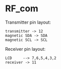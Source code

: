# RF_com

Transmitter pin layout:
```
transmitter -> 12
magnetic SDA -> SDA
magnetic SCL -> SCL
```

Receiver pin layout:
```
LCD     --> 7,6,5,4,3,2
receiver -> 11
